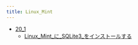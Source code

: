 ```yaml
---
title: Linux_Mint
---
```



- [20_1](./20_1/index.md)
    - [Linux_Mint_に_SQLite3_をインストールする](/d/2022/04/29/Linux_Mint_に_SQLite3_をインストールする.md)




